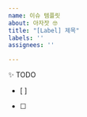```yaml
---
name: 이슈 템플릿
about: 아자잣 🤓
title: "[Label] 제목"
labels: ''
assignees: ''

---
```


<!-- 제목은 [라벨] 제목 의 형태로 작성해주세요 ex) [Setting] Next.js 환경 세팅 -->
 
✨ TODO
- [ ] 
- [ ]
